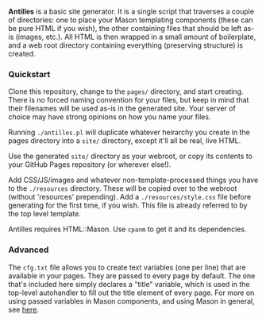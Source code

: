 **Antilles** is a basic site generator. It is a single script that traverses a couple of directories: one to place your Mason templating components (these can be pure HTML if you wish), the other containing files that should be left as-is (images, etc.). All HTML is then wrapped in a small amount of boilerplate, and a web root directory containing everything (preserving structure) is created.

### Quickstart
Clone this repository, change to the ```pages/``` directory, and start creating. There is no forced naming convention for your files, but keep in mind that their filenames will be used as-is in the generated site. Your server of choice may have strong opinions on how you name your files.

Running ```./antilles.pl``` will duplicate whatever heirarchy you create in the pages directory into a ```site/``` directory, except it'll all be real, live HTML.

Use the generated ```site/``` directory as your webroot, or copy its contents to your GitHub Pages repository (or wherever else!). 

Add CSS/JS/images and whatever non-template-processed things you have to the ```./resources``` directory. These will be copied over to the webroot (without 'resources' prepending). Add a ```./resources/style.css``` file before generating for the first time, if you wish. This file is already referred to by the top level template.

Antilles requires HTML::Mason. Use ```cpanm``` to get it and its dependencies.

### Advanced

The ```cfg.txt``` file allows you to create text variables (one per line) that are available in your pages. They are passed to every page by default. The one that's included here simply declares a "title" variable, which is used in the top-level autohandler to fill out the title element of every page. For more on using passed variables in Mason components, and using Mason in general, see [here](https://masonbook.houseabsolute.com/book/).
